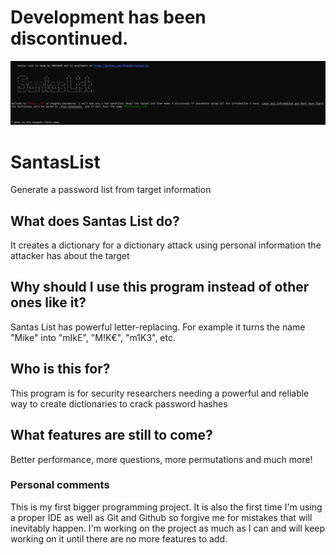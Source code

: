 # Development has been discontinued.


![alt text](https://github.com/DR4UGUR/SantasList/blob/master/Splashscreen.png "Splashscreen")
# SantasList
Generate a password list from target information
## What does Santas List do?
It creates a dictionary for a dictionary attack using personal information the attacker has about the target
## Why should I use this program instead of other ones like it?
Santas List has powerful letter-replacing. For example it turns the name "Mike" into "mIkE", "M!K€", "m1K3", etc.
## Who is this for?
This program is for security researchers needing a powerful and reliable way to create dictionaries to crack password hashes
## What features are still to come?
Better performance, more questions, more permutations and much more!


### Personal comments
This is my first bigger programming project. It is also the first time I'm using a proper IDE as well as Git and Github so forgive me for mistakes that will inevitably happen. I'm working on the project as much as I can and will keep working on it until there are no more features to add.
